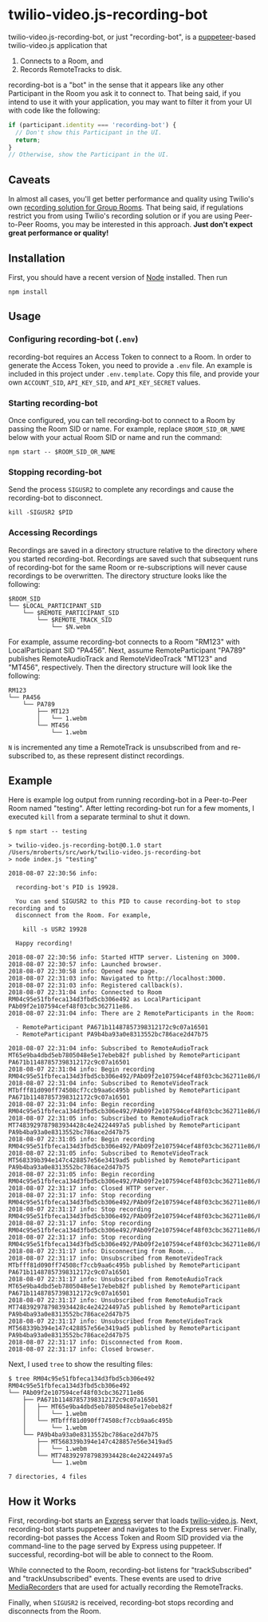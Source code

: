twilio-video.js-recording-bot
=============================

twilio-video.js-recording-bot, or just "recording-bot", is a
[puppeteer](https://github.com/GoogleChrome/puppeteer)-based twilio-video.js
application that

1. Connects to a Room, and
2. Records RemoteTracks to disk.

recording-bot is a "bot" in the sense that it appears like any other Participant
in the Room you ask it to connect to. That being said, if you intend to use it
with your application, you may want to filter it from your UI with code like the
following:

```js
if (participant.identity === 'recording-bot') {
  // Don't show this Participant in the UI.
  return;
}
// Otherwise, show the Participant in the UI.
```

Caveats
-------

In almost all cases, you'll get better performance and quality using Twilio's
own [recording solution for Group Rooms](https://www.twilio.com/docs/video/api/recordings-resource).
That being said, if regulations restrict you from using Twilio's recording
solution or if you are using Peer-to-Peer Rooms, you may be interested in this
approach. **Just don't expect great performance or quality!**

Installation
------------

First, you should have a recent version of [Node](https://nodejs.org/en)
installed. Then run

```
npm install
```

Usage
-----

### Configuring recording-bot (`.env`)

recording-bot requires an Access Token to connect to a Room. In order to
generate the Access Token, you need to provide a `.env` file. An example is
included in this project under `.env.template`. Copy this file, and provide your
own `ACCOUNT_SID`, `API_KEY_SID`, and `API_KEY_SECRET` values.

### Starting recording-bot

Once configured, you can tell recording-bot to connect to a Room by passing the
Room SID or name. For example, replace `$ROOM_SID_OR_NAME` below with your
actual Room SID or name and run the command:

```
npm start -- $ROOM_SID_OR_NAME
```

### Stopping recording-bot

Send the process `SIGUSR2` to complete any recordings and cause the
recording-bot to disconnect.

```
kill -SIGUSR2 $PID
```

### Accessing Recordings

Recordings are saved in a directory structure relative to the directory where
you started recording-bot. Recordings are saved such that subsequent runs of
recording-bot for the same Room or re-subscriptions will never cause recordings
to be overwritten. The directory structure looks like the following:

```
$ROOM_SID
└── $LOCAL_PARTICIPANT_SID
    └── $REMOTE_PARTICIPANT_SID
        └── $REMOTE_TRACK_SID
            └── $N.webm
```

For example, assume recording-bot connects to a Room "RM123" with
LocalParticipant SID "PA456". Next, assume RemoteParticipant "PA789" publishes
RemoteAudioTrack and RemoteVideoTrack "MT123" and "MT456", respectively. Then
the directory structure will look like the following:

```
RM123
└── PA456
    └── PA789
        ├── MT123
        │   └── 1.webm
        └── MT456
            └── 1.webm
```

`N` is incremented any time a RemoteTrack is unsubscribed from and re-subscribed
to, as these represent distinct recordings.

Example
-------

Here is example log output from running recording-bot in a Peer-to-Peer Room
named "testing". After letting recording-bot run for a few moments, I executed
`kill` from a separate terminal to shut it down.

```
$ npm start -- testing

> twilio-video.js-recording-bot@0.1.0 start /Users/mroberts/src/work/twilio-video.js-recording-bot
> node index.js "testing"

2018-08-07 22:30:56 info:

  recording-bot's PID is 19928.

  You can send SIGUSR2 to this PID to cause recording-bot to stop recording and to
  disconnect from the Room. For example,

    kill -s USR2 19928

  Happy recording!

2018-08-07 22:30:56 info: Started HTTP server. Listening on 3000.
2018-08-07 22:30:57 info: Launched browser.
2018-08-07 22:30:58 info: Opened new page.
2018-08-07 22:31:03 info: Navigated to http://localhost:3000.
2018-08-07 22:31:03 info: Registered callback(s).
2018-08-07 22:31:04 info: Connected to Room RM04c95e51fbfeca134d3fbd5cb306e492 as LocalParticipant PAb09f2e107594cef48f03cbc362711e86.
2018-08-07 22:31:04 info: There are 2 RemoteParticipants in the Room:

  - RemoteParticipant PA671b11487857398312172c9c07a16501
  - RemoteParticipant PA9b4ba93a0e8313552bc786ace2d47b75

2018-08-07 22:31:04 info: Subscribed to RemoteAudioTrack MT65e9ba4dbd5eb7805048e5e17ebeb82f published by RemoteParticipant PA671b11487857398312172c9c07a16501
2018-08-07 22:31:04 info: Begin recording RM04c95e51fbfeca134d3fbd5cb306e492/PAb09f2e107594cef48f03cbc362711e86/PA671b11487857398312172c9c07a16501/MT65e9ba4dbd5eb7805048e5e17ebeb82f/1.webm.
2018-08-07 22:31:04 info: Subscribed to RemoteVideoTrack MTbfff81d090ff74508cf7ccb9aa6c495b published by RemoteParticipant PA671b11487857398312172c9c07a16501
2018-08-07 22:31:04 info: Begin recording RM04c95e51fbfeca134d3fbd5cb306e492/PAb09f2e107594cef48f03cbc362711e86/PA671b11487857398312172c9c07a16501/MTbfff81d090ff74508cf7ccb9aa6c495b/1.webm.
2018-08-07 22:31:05 info: Subscribed to RemoteAudioTrack MT7483929787983934428c4e24224497a5 published by RemoteParticipant PA9b4ba93a0e8313552bc786ace2d47b75
2018-08-07 22:31:05 info: Begin recording RM04c95e51fbfeca134d3fbd5cb306e492/PAb09f2e107594cef48f03cbc362711e86/PA9b4ba93a0e8313552bc786ace2d47b75/MT7483929787983934428c4e24224497a5/1.webm.
2018-08-07 22:31:05 info: Subscribed to RemoteVideoTrack MT568339b394e147c428857e56e3419ad5 published by RemoteParticipant PA9b4ba93a0e8313552bc786ace2d47b75
2018-08-07 22:31:05 info: Begin recording RM04c95e51fbfeca134d3fbd5cb306e492/PAb09f2e107594cef48f03cbc362711e86/PA9b4ba93a0e8313552bc786ace2d47b75/MT568339b394e147c428857e56e3419ad5/1.webm.
2018-08-07 22:31:17 info: Closed HTTP server.
2018-08-07 22:31:17 info: Stop recording RM04c95e51fbfeca134d3fbd5cb306e492/PAb09f2e107594cef48f03cbc362711e86/PA671b11487857398312172c9c07a16501/MT65e9ba4dbd5eb7805048e5e17ebeb82f/1.webm.
2018-08-07 22:31:17 info: Stop recording RM04c95e51fbfeca134d3fbd5cb306e492/PAb09f2e107594cef48f03cbc362711e86/PA671b11487857398312172c9c07a16501/MTbfff81d090ff74508cf7ccb9aa6c495b/1.webm.
2018-08-07 22:31:17 info: Stop recording RM04c95e51fbfeca134d3fbd5cb306e492/PAb09f2e107594cef48f03cbc362711e86/PA9b4ba93a0e8313552bc786ace2d47b75/MT7483929787983934428c4e24224497a5/1.webm.
2018-08-07 22:31:17 info: Stop recording RM04c95e51fbfeca134d3fbd5cb306e492/PAb09f2e107594cef48f03cbc362711e86/PA9b4ba93a0e8313552bc786ace2d47b75/MT568339b394e147c428857e56e3419ad5/1.webm.
2018-08-07 22:31:17 info: Disconnecting from Room...
2018-08-07 22:31:17 info: Unsubscribed from RemoteVideoTrack MTbfff81d090ff74508cf7ccb9aa6c495b published by RemoteParticipant PA671b11487857398312172c9c07a16501
2018-08-07 22:31:17 info: Unsubscribed from RemoteAudioTrack MT65e9ba4dbd5eb7805048e5e17ebeb82f published by RemoteParticipant PA671b11487857398312172c9c07a16501
2018-08-07 22:31:17 info: Unsubscribed from RemoteAudioTrack MT7483929787983934428c4e24224497a5 published by RemoteParticipant PA9b4ba93a0e8313552bc786ace2d47b75
2018-08-07 22:31:17 info: Unsubscribed from RemoteVideoTrack MT568339b394e147c428857e56e3419ad5 published by RemoteParticipant PA9b4ba93a0e8313552bc786ace2d47b75
2018-08-07 22:31:17 info: Disconnected from Room.
2018-08-07 22:31:17 info: Closed browser.
```

Next, I used `tree` to show the resulting files:

```
$ tree RM04c95e51fbfeca134d3fbd5cb306e492
RM04c95e51fbfeca134d3fbd5cb306e492
└── PAb09f2e107594cef48f03cbc362711e86
    ├── PA671b11487857398312172c9c07a16501
    │   ├── MT65e9ba4dbd5eb7805048e5e17ebeb82f
    │   │   └── 1.webm
    │   └── MTbfff81d090ff74508cf7ccb9aa6c495b
    │       └── 1.webm
    └── PA9b4ba93a0e8313552bc786ace2d47b75
        ├── MT568339b394e147c428857e56e3419ad5
        │   └── 1.webm
        └── MT7483929787983934428c4e24224497a5
            └── 1.webm

7 directories, 4 files
```

How it Works
------------

First, recording-bot starts an [Express](https://expressjs.com/) server that
loads [twilio-video.js](http://github.com/twilio/twilio-video.js). Next,
recording-bot starts puppeteer and navigates to the Express server. Finally,
recording-bot passes the Access Token and Room SID provided via the command-line
to the page served by Express using puppeteer. If successful, recording-bot will
be able to connect to the Room.

While connected to the Room, recording-bot listens for "trackSubscribed" and
"trackUnsubscribed" events. These events are used to drive
[MediaRecorder](https://developer.mozilla.org/en-US/docs/Web/API/MediaRecorder)s
that are used for actually recording the RemoteTracks.

Finally, when `SIGUSR2` is received, recording-bot stops recording and
disconnects from the Room.
